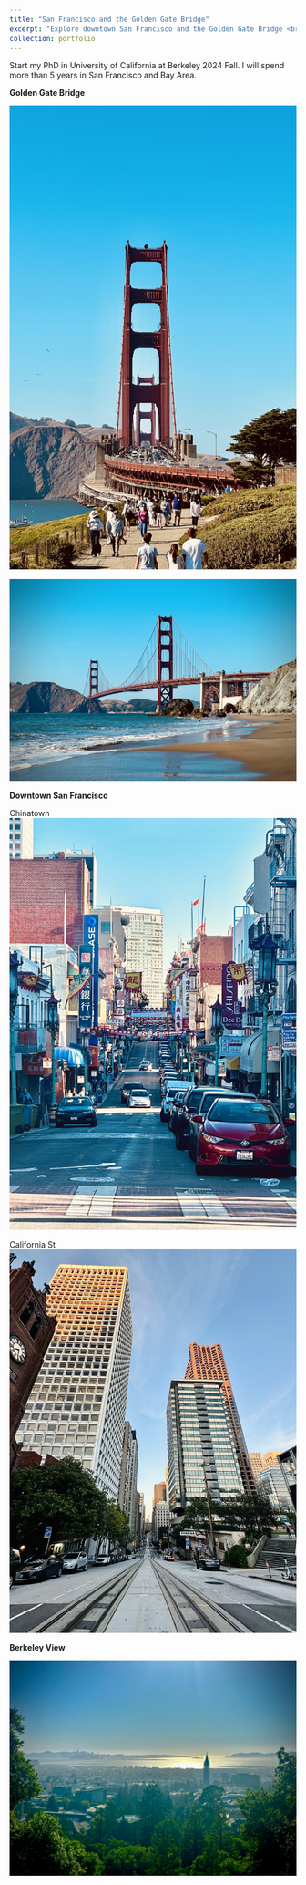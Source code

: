 ```yaml
---
title: "San Francisco and the Golden Gate Bridge"
excerpt: "Explore downtown San Francisco and the Golden Gate Bridge <br/><img src='/images/GoldenBridge02.jpg'>"
collection: portfolio
---
```


Start my PhD in University of California at Berkeley 2024 Fall. I will spend more than 5 years in San Francisco and Bay Area.

**Golden Gate Bridge**

![Golden Gate Bridge Rooftop View](/images/GoldenBridge01.jpg)

![Golden Gate Bridge at Marshall's Beach](/images/GoldenBridge02.jpg)

**Downtown San Francisco**

Chinatown
![Chinatown](/images/Chinatown.jpg)

California St
![California St](/images/Downtown.jpg)

**Berkeley View**

![Berkeley View](/images/BigC.jpg)

